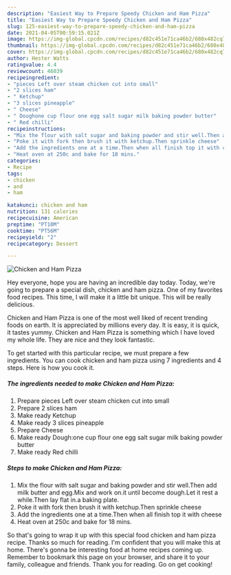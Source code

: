 ```yaml
---
description: "Easiest Way to Prepare Speedy Chicken and Ham Pizza"
title: "Easiest Way to Prepare Speedy Chicken and Ham Pizza"
slug: 125-easiest-way-to-prepare-speedy-chicken-and-ham-pizza
date: 2021-04-05T00:59:15.021Z
image: https://img-global.cpcdn.com/recipes/d82c451e71ca46b2/680x482cq70/chicken-and-ham-pizza-recipe-main-photo.jpg
thumbnail: https://img-global.cpcdn.com/recipes/d82c451e71ca46b2/680x482cq70/chicken-and-ham-pizza-recipe-main-photo.jpg
cover: https://img-global.cpcdn.com/recipes/d82c451e71ca46b2/680x482cq70/chicken-and-ham-pizza-recipe-main-photo.jpg
author: Hester Watts
ratingvalue: 4.4
reviewcount: 46039
recipeingredient:
- "pieces Left over steam chicken cut into small"
- "2 slices ham"
- " Ketchup"
- "3 slices pineapple"
- " Cheese"
- " Doughone cup flour one egg salt sugar milk baking powder butter"
- " Red chilli"
recipeinstructions:
- "Mix the flour with salt sugar and baking powder and stir well.Then add milk butter and egg.Mix and work on.it until become dough.Let it rest a while.Then lay flat in.a baking plate."
- "Poke it with fork then brush it with ketchup.Then sprinkle cheese"
- "Add the ingredients one at a time.Then when all finish top it with cheese"
- "Heat oven at 250c and bake for 18 mins."
categories:
- Recipe
tags:
- chicken
- and
- ham

katakunci: chicken and ham 
nutrition: 131 calories
recipecuisine: American
preptime: "PT10M"
cooktime: "PT56M"
recipeyield: "2"
recipecategory: Dessert

---
```



![Chicken and Ham Pizza](https://img-global.cpcdn.com/recipes/d82c451e71ca46b2/680x482cq70/chicken-and-ham-pizza-recipe-main-photo.jpg)

Hey everyone, hope you are having an incredible day today. Today, we're going to prepare a special dish, chicken and ham pizza. One of my favorites food recipes. This time, I will make it a little bit unique. This will be really delicious.

Chicken and Ham Pizza is one of the most well liked of recent trending foods on earth. It is appreciated by millions every day. It is easy, it is quick, it tastes yummy. Chicken and Ham Pizza is something which I have loved my whole life. They are nice and they look fantastic.




To get started with this particular recipe, we must prepare a few ingredients. You can cook chicken and ham pizza using 7 ingredients and 4 steps. Here is how you cook it.

<!--inarticleads1-->

##### The ingredients needed to make Chicken and Ham Pizza:

1. Prepare pieces Left over steam chicken cut into small
1. Prepare 2 slices ham
1. Make ready  Ketchup
1. Make ready 3 slices pineapple
1. Prepare  Cheese
1. Make ready  Dough:one cup flour one egg salt sugar milk baking powder butter
1. Make ready  Red chilli




<!--inarticleads2-->

##### Steps to make Chicken and Ham Pizza:

1. Mix the flour with salt sugar and baking powder and stir well.Then add milk butter and egg.Mix and work on.it until become dough.Let it rest a while.Then lay flat in.a baking plate.
1. Poke it with fork then brush it with ketchup.Then sprinkle cheese
1. Add the ingredients one at a time.Then when all finish top it with cheese
1. Heat oven at 250c and bake for 18 mins.




So that's going to wrap it up with this special food chicken and ham pizza recipe. Thanks so much for reading. I'm confident that you will make this at home. There's gonna be interesting food at home recipes coming up. Remember to bookmark this page on your browser, and share it to your family, colleague and friends. Thank you for reading. Go on get cooking!
